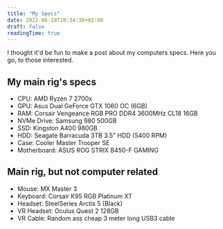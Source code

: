 ```yaml
---
title: "My Specs"
date: 2022-06-19T20:34:30+02:00
draft: false
readingTime: true
---
```

I thought it'd be fun to make a post about my computers specs. Here you go, to those interested.

## My main rig's specs
- CPU: AMD Ryzen 7 2700x
- GPU: Asus Dual GeForce GTX 1060 OC (6GB)
- RAM: Corsair Vengeance RGB PRO DDR4 3600MHz CL18 16GB
- NVMe Drive: Samsung 980 500GB
- SSD: Kingston A400 980GB
- HDD: Seagate Barracuda 3TB 3.5" HDD (5400 RPM)
- Case: Cooler Master Trooper SE
- Motherboard: ASUS ROG STRIX B450-F GAMING

## Main rig, but not computer related
- Mouse: MX Master 3
- Keyboard: Corsair K95 RGB Platinum XT
- Headset: SteelSeries Arctis 5 (Black)
- VR Headset: Oculus Quest 2 128GB
- VR Cable: Random ass cheap 3 meter long USB3 cable

<script src="https://utteranc.es/client.js"
        repo="Odyssey346/Odyssey346.github.io"
        issue-term="pathname"
        label="comment"
        theme="preferred-color-scheme"
        crossorigin="anonymous"
        async>
</script>